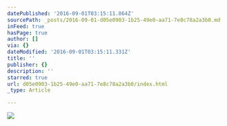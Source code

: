 ```yaml
---
datePublished: '2016-09-01T03:15:11.864Z'
sourcePath: _posts/2016-09-01-d05e0903-1b25-49e0-aa71-7e8c78a2a3b0.md
inFeed: true
hasPage: true
author: []
via: {}
dateModified: '2016-09-01T03:15:11.331Z'
title: ''
publisher: {}
description: ''
starred: true
url: d05e0903-1b25-49e0-aa71-7e8c78a2a3b0/index.html
_type: Article

---
```

![](https://the-grid-user-content.s3-us-west-2.amazonaws.com/71e16c91-b00f-4500-a809-67b1b58f8e69.jpg)